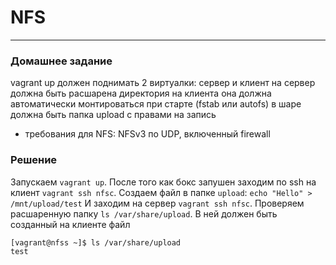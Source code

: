 # NFS
-----------------------------------------------------------------------
### Домашнее задание

vagrant up должен поднимать 2 виртуалки: сервер и клиент
на сервер должна быть расшарена директория
на клиента она должна автоматически монтироваться при старте (fstab или autofs)
в шаре должна быть папка upload с правами на запись
- требования для NFS: NFSv3 по UDP, включенный firewall

### Решение
Запускаем `vagrant up`. После того как бокс запушен заходим по ssh на клиент `vagrant ssh nfsc`.
Создаем файл в папке `upload`: `echo "Hello" > /mnt/upload/test`
И заходим на сервер `vagrant ssh nfsc`.
Проверяем расшаренную папку `ls /var/share/upload`. В ней должен быть созданный на клиенте файл

```
[vagrant@nfss ~]$ ls /var/share/upload
test
```
